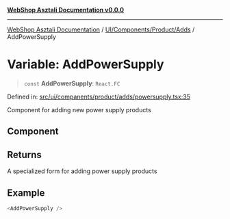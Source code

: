 [**WebShop Asztali Documentation v0.0.0**](../../../../../README.md)

***

[WebShop Asztali Documentation](../../../../../modules.md) / [UI/Components/Product/Adds](../README-5.md) / AddPowerSupply

# Variable: AddPowerSupply

> `const` **AddPowerSupply**: `React.FC`

Defined in: [src/ui/companents/product/adds/powersupply.tsx:35](https://github.com/yourusername/webshop_asztali/blob/db527a672c3f1c86910ae6dbab32f3919e7d7093/src/ui/companents/product/adds/powersupply.tsx#L35)

Component for adding new power supply products

## Component

## Returns

A specialized form for adding power supply products

## Example

```ts
<AddPowerSupply />
```
